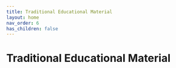 ```yaml
---
title: Traditional Educational Material
layout: home
nav_order: 6
has_children: false
---
```


# Traditional Educational Material